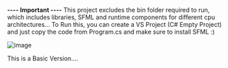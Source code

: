 **---- Important ----**
This project excludes the bin folder required to run, which includes libraries, SFML and runtime components for different cpu architectures...
To Run this, you can create a VS Project (C# Empty Project) and just copy the code from Program.cs and make sure to install SFML :)

![image](https://github.com/user-attachments/assets/f2ef9151-2ea3-43b5-baa1-4a3031206b59)

This is a Basic Version....
